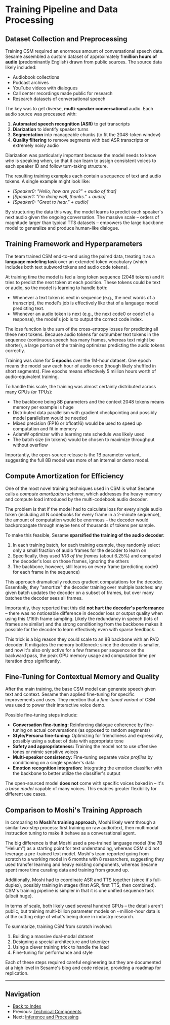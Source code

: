 # Training Pipeline and Data Processing

## Dataset Collection and Preprocessing

Training CSM required an enormous amount of conversational speech data. Sesame assembled a custom dataset of approximately **1 million hours of audio** (predominantly English) drawn from public sources. The source data likely included:

- Audiobook collections
- Podcast archives
- YouTube videos with dialogues
- Call center recordings made public for research
- Research datasets of conversational speech

The key was to get diverse, **multi-speaker conversational** audio. Each audio source was processed with:

1. **Automated speech recognition (ASR)** to get transcripts
2. **Diarization** to identify speaker turns
3. **Segmentation** into manageable chunks (to fit the 2048-token window)
4. **Quality filtering** to remove segments with bad ASR transcripts or extremely noisy audio

Diarization was particularly important because the model needs to know _who_ is speaking when, so that it can learn to assign consistent voices to each speaker ID and follow turn-taking structure.

The resulting training examples each contain a sequence of text and audio tokens. A single example might look like:
- _[Speaker0: "Hello, how are you?" + audio of that]_
- _[Speaker1: "I'm doing well, thanks." + audio]_
- _[Speaker0: "Great to hear." + audio]_

By structuring the data this way, the model learns to predict each speaker's next audio given the ongoing conversation. The massive scale – orders of magnitude larger than typical TTS datasets – empowers the large backbone model to generalize and produce human-like dialogue.

## Training Framework and Hyperparameters

The team trained CSM end-to-end using the paired data, treating it as a **language modeling task** over an extended token vocabulary (which includes both text subword tokens and audio code tokens).

At training time the model is fed a long token sequence (2048 tokens) and it tries to predict the next token at each position. These tokens could be text or audio, so the model is learning to handle both:

- Whenever a text token is next in sequence (e.g., the next words of a transcript), the model's job is effectively like that of a language model predicting text.
- Whenever an audio token is next (e.g., the next code0 or code1 of a response), the model's job is to output the correct code index.

The loss function is the sum of the cross-entropy losses for predicting all these next tokens. Because audio tokens far outnumber text tokens in the sequence (continuous speech has many frames, whereas text might be shorter), a large portion of the training optimizes predicting the audio tokens correctly.

Training was done for **5 epochs** over the 1M-hour dataset. One epoch means the model saw each hour of audio once (though likely shuffled in short segments). Five epochs means effectively 5 million hours worth of audio-equivalent training.

To handle this scale, the training was almost certainly distributed across many GPUs (or TPUs):

- The backbone being 8B parameters and the context 2048 tokens means memory per example is huge
- Distributed data parallelism with gradient checkpointing and possibly model parallelism would be needed
- Mixed precision (FP16 or bfloat16) would be used to speed up computation and fit in memory
- AdamW optimizer with a learning rate schedule was likely used
- The batch size (in tokens) would be chosen to maximize throughput without overflow

Importantly, the open-source release is the 1B parameter variant, suggesting the full 8B model was more of an internal or demo model.

## Compute Amortization for Efficiency

One of the most novel training techniques used in CSM is what Sesame calls a _compute amortization scheme_, which addresses the heavy memory and compute load introduced by the multi-codebook audio decoder.

The problem is that if the model had to calculate loss for every single audio token (including all N codebooks for every frame in a 2-minute sequence), the amount of computation would be enormous – the decoder would backpropagate through maybe tens of thousands of tokens per sample.

To make this feasible, Sesame **sparsified the training of the audio decoder**:

1. In each training batch, for each training example, they randomly select only a small fraction of audio frames for the decoder to learn on
2. Specifically, they used _1/16 of the frames_ (about 6.25%) and computed the decoder's loss on those frames, ignoring the others
3. The backbone, however, still learns on every frame (predicting code0 for each frame in the sequence)

This approach dramatically reduces gradient computations for the decoder. Essentially, they "amortize" the decoder training over multiple batches: any given batch updates the decoder on a subset of frames, but over many batches the decoder sees all frames.

Importantly, they reported that this did **not hurt the decoder's performance** – there was no noticeable difference in decoder loss or output quality when using this 1/16th frame sampling. Likely the redundancy in speech (lots of frames are similar) and the strong conditioning from the backbone makes it possible for the decoder to learn effectively even with sparse feedback.

This trick is a big reason they could scale to an 8B backbone with an RVQ decoder. It mitigates the memory bottleneck: since the decoder is smaller, and now it's also only active for a few frames per sequence on the backward pass, the peak GPU memory usage and computation time per iteration drop significantly.

## Fine-Tuning for Contextual Memory and Quality

After the main training, the base CSM model can generate speech given text and context. Sesame then applied fine-tuning for specific improvements and uses. They mention that a _fine-tuned variant_ of CSM was used to power their interactive voice demo.

Possible fine-tuning steps include:

- **Conversation fine-tuning:** Reinforcing dialogue coherence by fine-tuning on actual conversations (as opposed to random segments)
- **Style/Persona fine-tuning:** Optimizing for friendliness and expressivity, possibly using a subset of data with appropriate tone
- **Safety and appropriateness:** Training the model not to use offensive tones or mimic sensitive voices
- **Multi-speaker consistency:** Fine-tuning separate _voice profiles_ by conditioning on a single speaker's data
- **Emotion recognition integration:** Integrating the emotion classifier with the backbone to better utilize the classifier's output

The open-sourced model **does not** come with specific voices baked in – it's a _base model_ capable of many voices. This enables greater flexibility for different use cases.

## Comparison to Moshi's Training Approach

In comparing to **Moshi's training approach**, Moshi likely went through a similar two-step process: first training on raw audio/text, then multimodal instruction tuning to make it behave as a conversational agent.

The big difference is that Moshi used a pre-trained language model (the 7B "Helium") as a starting point for text understanding, whereas CSM did not leverage a pre-trained text model. Moshi's team reported going from scratch to a working model in 6 months with 8 researchers, suggesting they used transfer learning and heavy existing components, whereas Sesame spent more time curating data and training from ground up.

Additionally, Moshi had to coordinate ASR and TTS together (since it's full-duplex), possibly training in stages (first ASR, first TTS, then combined). CSM's training pipeline is simpler in that it is one unified sequence task (albeit huge).

In terms of scale, both likely used several hundred GPUs – the details aren't public, but training multi-billion parameter models on ~million-hour data is at the cutting edge of what's being done in industry research.

To summarize, training CSM from scratch involved:
1. Building a massive dual-modal dataset
2. Designing a special architecture and tokenizer
3. Using a clever training trick to handle the load
4. Fine-tuning for performance and style

Each of these steps required careful engineering but they are documented at a high level in Sesame's blog and code release, providing a roadmap for replication.

---

## Navigation

* [Back to Index](index.md)
* Previous: [Technical Components](components.md)
* Next: [Inference and Processing](inference.md)